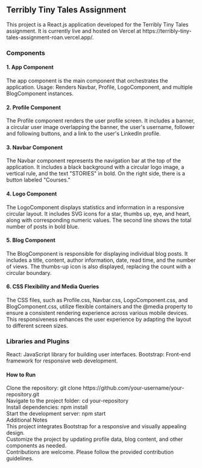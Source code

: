 <h2>Terribly Tiny Tales Assignment</h2>
This project is a React.js application developed for the Terribly Tiny Tales assignment. It is currently live and hosted on Vercel at https://terribly-tiny-tales-assignment-roan.vercel.app/.

<h3>Components</h3>

<h4>1. App Component</h4>
The app component is the main component that orchestrates the application.
Usage: Renders Navbar, Profile, LogoComponent, and multiple BlogComponent instances.

<h4>2. Profile Component</h4>
The Profile component renders the user profile screen. It includes a banner, a circular user image overlapping the banner, the user's username, follower and following buttons, and a link to the user's LinkedIn profile.

<h4>3. Navbar Component</h4>
The Navbar component represents the navigation bar at the top of the application. It includes a black background with a circular logo image, a vertical rule, and the text "STORIES" in bold. On the right side, there is a button labeled "Courses."

<h4>4. Logo Component</h4>
The LogoComponent displays statistics and information in a responsive circular layout. It includes SVG icons for a star, thumbs up, eye, and heart, along with corresponding numeric values. The second line shows the total number of posts in bold blue.

<h4>5. Blog Component</h4>
The BlogComponent is responsible for displaying individual blog posts. It includes a title, content, author information, date, read time, and the number of views. The thumbs-up icon is also displayed, replacing the count with a circular boundary.

<h4>6. CSS Flexibility and Media Queries</h4>
The CSS files, such as Profile.css, Navbar.css, LogoComponent.css, and BlogComponent.css, utilize flexible containers and the @media property to ensure a consistent rendering experience across various mobile devices. This responsiveness enhances the user experience by adapting the layout to different screen sizes.

<h3>Libraries and Plugins</h3>
React: JavaScript library for building user interfaces.
Bootstrap: Front-end framework for responsive web development.


<h4>How to Run</h4>
Clone the repository: git clone https://github.com/your-username/your-repository.git<br>
Navigate to the project folder: cd your-repository<br>
Install dependencies: npm install<br>
Start the development server: npm start<br>
Additional Notes<br>
This project integrates Bootstrap for a responsive and visually appealing design.<br>
Customize the project by updating profile data, blog content, and other components as needed.<br>
Contributions are welcome. Please follow the provided contribution guidelines.<br>





